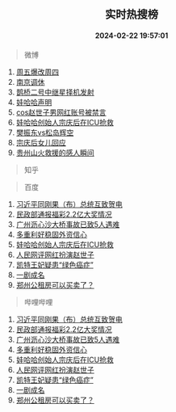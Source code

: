 <div align="center"><h2>实时热搜榜</h2><h4>2024-02-22 19:57:01</h4></div>

> 微博  

1. [周五爆改周四](https://s.weibo.com/weibo?q=%23%E5%91%A8%E4%BA%94%E7%88%86%E6%94%B9%E5%91%A8%E5%9B%9B%23&t=31&band_rank=1&Refer=top)<br />
2. [南京调休](https://s.weibo.com/weibo?q=%E5%8D%97%E4%BA%AC%E8%B0%83%E4%BC%91&t=31&band_rank=2&Refer=top)<br />
3. [鹊桥二号中继星择机发射](https://s.weibo.com/weibo?q=%23%E9%B9%8A%E6%A1%A5%E4%BA%8C%E5%8F%B7%E4%B8%AD%E7%BB%A7%E6%98%9F%E6%8B%A9%E6%9C%BA%E5%8F%91%E5%B0%84%23&t=31&band_rank=3&Refer=top)<br />
4. [娃哈哈声明](https://s.weibo.com/weibo?q=%23%E5%A8%83%E5%93%88%E5%93%88%E5%A3%B0%E6%98%8E%23&t=31&band_rank=4&Refer=top)<br />
5. [cos赵世子男网红账号被禁言](https://s.weibo.com/weibo?q=%23cos%E8%B5%B5%E4%B8%96%E5%AD%90%E7%94%B7%E7%BD%91%E7%BA%A2%E8%B4%A6%E5%8F%B7%E8%A2%AB%E7%A6%81%E8%A8%80%23&t=31&band_rank=5&Refer=top)<br />
6. [娃哈哈创始人宗庆后在ICU抢救](https://s.weibo.com/weibo?q=%23%E5%A8%83%E5%93%88%E5%93%88%E5%88%9B%E5%A7%8B%E4%BA%BA%E5%AE%97%E5%BA%86%E5%90%8E%E5%9C%A8ICU%E6%8A%A2%E6%95%91%23&t=31&band_rank=6&Refer=top)<br />
7. [樊振东vs松岛辉空](https://s.weibo.com/weibo?q=%23%E6%A8%8A%E6%8C%AF%E4%B8%9Cvs%E6%9D%BE%E5%B2%9B%E8%BE%89%E7%A9%BA%23&t=31&band_rank=7&Refer=top)<br />
8. [宗庆后女儿回应](https://s.weibo.com/weibo?q=%23%E5%AE%97%E5%BA%86%E5%90%8E%E5%A5%B3%E5%84%BF%E5%9B%9E%E5%BA%94%23&t=31&band_rank=8&Refer=top)<br />
9. [贵州山火救援的感人瞬间](https://s.weibo.com/weibo?q=%23%E8%B4%B5%E5%B7%9E%E5%B1%B1%E7%81%AB%E6%95%91%E6%8F%B4%E7%9A%84%E6%84%9F%E4%BA%BA%E7%9E%AC%E9%97%B4%23&t=31&band_rank=9&Refer=top)<br />

> 知乎  


> 百度  

1. [习近平同刚果（布）总统互致贺电](https://www.baidu.com/s?wd=%E4%B9%A0%E8%BF%91%E5%B9%B3%E5%90%8C%E5%88%9A%E6%9E%9C%EF%BC%88%E5%B8%83%EF%BC%89%E6%80%BB%E7%BB%9F%E4%BA%92%E8%87%B4%E8%B4%BA%E7%94%B5&sa=fyb_news&rsv_dl=fyb_news)<br />
2. [民政部通报福彩2.2亿大奖情况](https://www.baidu.com/s?wd=%E6%B0%91%E6%94%BF%E9%83%A8%E9%80%9A%E6%8A%A5%E7%A6%8F%E5%BD%A92.2%E4%BA%BF%E5%A4%A7%E5%A5%96%E6%83%85%E5%86%B5&sa=fyb_news&rsv_dl=fyb_news)<br />
3. [广州沥心沙大桥事故已致5人遇难](https://www.baidu.com/s?wd=%E5%B9%BF%E5%B7%9E%E6%B2%A5%E5%BF%83%E6%B2%99%E5%A4%A7%E6%A1%A5%E4%BA%8B%E6%95%85%E5%B7%B2%E8%87%B45%E4%BA%BA%E9%81%87%E9%9A%BE&sa=fyb_news&rsv_dl=fyb_news)<br />
4. [多重利好稳固外资信心](https://www.baidu.com/s?wd=%E5%A4%9A%E9%87%8D%E5%88%A9%E5%A5%BD%E7%A8%B3%E5%9B%BA%E5%A4%96%E8%B5%84%E4%BF%A1%E5%BF%83&sa=fyb_news&rsv_dl=fyb_news)<br />
5. [娃哈哈创始人宗庆后在ICU抢救](https://www.baidu.com/s?wd=%E5%A8%83%E5%93%88%E5%93%88%E5%88%9B%E5%A7%8B%E4%BA%BA%E5%AE%97%E5%BA%86%E5%90%8E%E5%9C%A8ICU%E6%8A%A2%E6%95%91&sa=fyb_news&rsv_dl=fyb_news)<br />
6. [人民网评网红扮演赵世子](https://www.baidu.com/s?wd=%E4%BA%BA%E6%B0%91%E7%BD%91%E8%AF%84%E7%BD%91%E7%BA%A2%E6%89%AE%E6%BC%94%E8%B5%B5%E4%B8%96%E5%AD%90&sa=fyb_news&rsv_dl=fyb_news)<br />
7. [凯特王妃疑患“绿色癌症”](https://www.baidu.com/s?wd=%E5%87%AF%E7%89%B9%E7%8E%8B%E5%A6%83%E7%96%91%E6%82%A3%E2%80%9C%E7%BB%BF%E8%89%B2%E7%99%8C%E7%97%87%E2%80%9D&sa=fyb_news&rsv_dl=fyb_news)<br />
8. [一剧成名](https://www.baidu.com/s?wd=%E4%B8%80%E5%89%A7%E6%88%90%E5%90%8D&sa=fyb_news&rsv_dl=fyb_news)<br />
9. [郑州公租房可以买卖了？](https://www.baidu.com/s?wd=%E9%83%91%E5%B7%9E%E5%85%AC%E7%A7%9F%E6%88%BF%E5%8F%AF%E4%BB%A5%E4%B9%B0%E5%8D%96%E4%BA%86%EF%BC%9F&sa=fyb_news&rsv_dl=fyb_news)<br />

> 哔哩哔哩  

1. [习近平同刚果（布）总统互致贺电](https://www.baidu.com/s?wd=%E4%B9%A0%E8%BF%91%E5%B9%B3%E5%90%8C%E5%88%9A%E6%9E%9C%EF%BC%88%E5%B8%83%EF%BC%89%E6%80%BB%E7%BB%9F%E4%BA%92%E8%87%B4%E8%B4%BA%E7%94%B5&sa=fyb_news&rsv_dl=fyb_news)<br />
2. [民政部通报福彩2.2亿大奖情况](https://www.baidu.com/s?wd=%E6%B0%91%E6%94%BF%E9%83%A8%E9%80%9A%E6%8A%A5%E7%A6%8F%E5%BD%A92.2%E4%BA%BF%E5%A4%A7%E5%A5%96%E6%83%85%E5%86%B5&sa=fyb_news&rsv_dl=fyb_news)<br />
3. [广州沥心沙大桥事故已致5人遇难](https://www.baidu.com/s?wd=%E5%B9%BF%E5%B7%9E%E6%B2%A5%E5%BF%83%E6%B2%99%E5%A4%A7%E6%A1%A5%E4%BA%8B%E6%95%85%E5%B7%B2%E8%87%B45%E4%BA%BA%E9%81%87%E9%9A%BE&sa=fyb_news&rsv_dl=fyb_news)<br />
4. [多重利好稳固外资信心](https://www.baidu.com/s?wd=%E5%A4%9A%E9%87%8D%E5%88%A9%E5%A5%BD%E7%A8%B3%E5%9B%BA%E5%A4%96%E8%B5%84%E4%BF%A1%E5%BF%83&sa=fyb_news&rsv_dl=fyb_news)<br />
5. [娃哈哈创始人宗庆后在ICU抢救](https://www.baidu.com/s?wd=%E5%A8%83%E5%93%88%E5%93%88%E5%88%9B%E5%A7%8B%E4%BA%BA%E5%AE%97%E5%BA%86%E5%90%8E%E5%9C%A8ICU%E6%8A%A2%E6%95%91&sa=fyb_news&rsv_dl=fyb_news)<br />
6. [人民网评网红扮演赵世子](https://www.baidu.com/s?wd=%E4%BA%BA%E6%B0%91%E7%BD%91%E8%AF%84%E7%BD%91%E7%BA%A2%E6%89%AE%E6%BC%94%E8%B5%B5%E4%B8%96%E5%AD%90&sa=fyb_news&rsv_dl=fyb_news)<br />
7. [凯特王妃疑患“绿色癌症”](https://www.baidu.com/s?wd=%E5%87%AF%E7%89%B9%E7%8E%8B%E5%A6%83%E7%96%91%E6%82%A3%E2%80%9C%E7%BB%BF%E8%89%B2%E7%99%8C%E7%97%87%E2%80%9D&sa=fyb_news&rsv_dl=fyb_news)<br />
8. [一剧成名](https://www.baidu.com/s?wd=%E4%B8%80%E5%89%A7%E6%88%90%E5%90%8D&sa=fyb_news&rsv_dl=fyb_news)<br />
9. [郑州公租房可以买卖了？](https://www.baidu.com/s?wd=%E9%83%91%E5%B7%9E%E5%85%AC%E7%A7%9F%E6%88%BF%E5%8F%AF%E4%BB%A5%E4%B9%B0%E5%8D%96%E4%BA%86%EF%BC%9F&sa=fyb_news&rsv_dl=fyb_news)<br />
